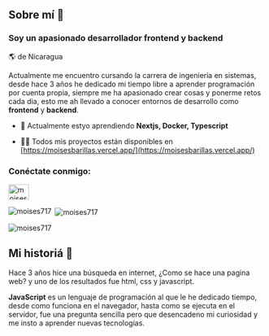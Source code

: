 ## Sobre mí :ledger:

<h3>Soy un apasionado desarrollador frontend y backend </h3>

:earth_americas: de Nicaragua

Actualmente me encuentro cursando la carrera de ingeniería en sistemas, desde hace 3 años he dedicado mi tiempo libre a aprender programación por cuenta propia, siempre me ha apasionado crear cosas y ponerme retos cada dia, esto me ah llevado a conocer entornos de desarrollo como **frontend** y **backend**.


- 🌱 Actualmente estyo aprendiendo **Nextjs, Docker, Typescript**

- 👨‍💻 Todos mis proyectos están disponibles en [https://moisesbarillas.vercel.app/](https://moisesbarillas.vercel.app/)

<h3 align="left">Conéctate conmigo:</h3>
<p align="left">
<a href="https://linkedin.com/in/moises-barillas" target="blank"><img align="center" src="https://raw.githubusercontent.com/rahuldkjain/github-profile-readme-generator/master/src/images/icons/Social/linked-in-alt.svg" alt="moises-barillas" height="30" width="40" /></a>
</p>

<p><img align="left" src="https://github-readme-stats.vercel.app/api/top-langs?username=moises717&show_icons=true&locale=en&layout=compact" alt="moises717" /></p>

<p>&nbsp;<img align="center" src="https://github-readme-stats.vercel.app/api?username=moises717&show_icons=true&locale=en" alt="moises717" /></p>

<p><img align="center" src="https://github-readme-streak-stats.herokuapp.com/?user=moises717&" alt="moises717" /></p>

## Mi historiá :memo:

Hace 3 años hice una búsqueda en internet, ¿Como se hace una pagina web? y uno de los resultados fue html, css y javascript.

**JavaScript** es un lenguaje de programación al que le he dedicado tiempo, desde como funciona en el navegador, hasta como se ejecuta en el servidor, fue una pregunta sencilla pero que desencadeno mi curiosidad y me insto a aprender nuevas tecnologías.
